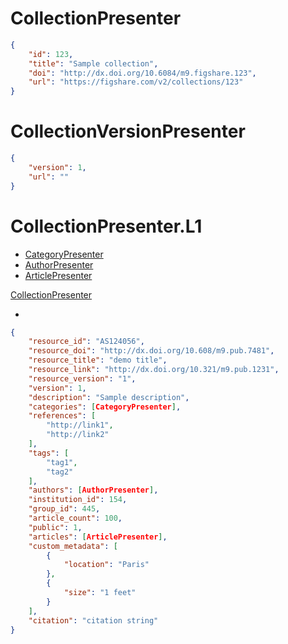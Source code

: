 # CollectionPresenter

```json
{
    "id": 123,
    "title": "Sample collection",
    "doi": "http://dx.doi.org/10.6084/m9.figshare.123",
    "url": "https://figshare.com/v2/collections/123"
}
```


# CollectionVersionPresenter

```json
{
    "version": 1,
    "url": ""
}
```


# CollectionPresenter.L1

* [CategoryPresenter](category.md#categorypresenter)
* [AuthorPresenter](author.md#authorpresenter)
* [ArticlePresenter](article.md#articlepresenter)


[CollectionPresenter](presenters/collection.md#collectionpresenter)

+

```json
{
    "resource_id": "AS124056",
    "resource_doi": "http://dx.doi.org/10.608/m9.pub.7481",
    "resource_title": "demo title",
    "resource_link": "http://dx.doi.org/10.321/m9.pub.1231",
    "resource_version": "1",
    "version": 1,
    "description": "Sample description",
    "categories": [CategoryPresenter],
    "references": [
        "http://link1",
        "http://link2"
    ],
    "tags": [
        "tag1",
        "tag2"
    ],
    "authors": [AuthorPresenter],
    "institution_id": 154,
    "group_id": 445,
    "article_count": 100,
    "public": 1,
    "articles": [ArticlePresenter],
    "custom_metadata": [
        {
            "location": "Paris"
        },
        {
            "size": "1 feet"
        }
    ],
    "citation": "citation string"
}
```
